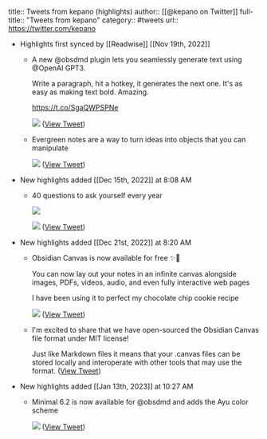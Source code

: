 title:: Tweets from kepano (highlights)
author:: [[@kepano on Twitter]]
full-title:: "Tweets from kepano"
category:: #tweets
url:: https://twitter.com/kepano

- Highlights first synced by [[Readwise]] [[Nov 19th, 2022]]
	- A new @obsdmd plugin lets you seamlessly generate text using @OpenAI GPT3. 
	  
	  Write a paragraph, hit a hotkey, it generates the next one. It's as easy as making text bold. Amazing.
	  
	  https://t.co/SgaQWPSPNe 
	  
	  ![](https://pbs.twimg.com/media/FQkZIdpUcAAbAam.jpg) ([View Tweet](https://twitter.com/kepano/status/1515772098530095104))
	- Evergreen notes are a way to turn ideas into objects that you can manipulate 
	  
	  ![](https://pbs.twimg.com/media/FczVejBacAQn3PQ.jpg) ([View Tweet](https://twitter.com/kepano/status/1570865242233769985))
- New highlights added [[Dec 15th, 2022]] at 8:08 AM
	- 40 questions to ask yourself every year 
	  
	  ![](https://pbs.twimg.com/media/Fj4xyVuVsAA99x5.jpg) 
	  
	  ![](https://pbs.twimg.com/media/Fj4xyVyVsAAOgD0.jpg) ([View Tweet](https://twitter.com/kepano/status/1602773345627348993))
- New highlights added [[Dec 21st, 2022]] at 8:20 AM
	- Obsidian Canvas is now available for free ✨🎅
	  
	  You can now lay out your notes in an infinite canvas alongside images, PDFs, videos, audio, and even fully interactive web pages
	  
	  I have been using it to perfect my chocolate chip cookie recipe 
	  
	  ![](https://pbs.twimg.com/media/FkbhezwUUAELJfS.jpg) ([View Tweet](https://twitter.com/kepano/status/1605222781045526528))
	- I'm excited to share that we have open-sourced the Obsidian Canvas file format under MIT license!
	  
	  Just like Markdown files it means that your .canvas files can be stored locally and interoperate with other tools that may use the format. ([View Tweet](https://twitter.com/kepano/status/1605225897493422080))
- New highlights added [[Jan 13th, 2023]] at 10:27 AM
	- Minimal 6.2 is now available for @obsdmd and adds the Ayu color scheme 
	  
	  ![](https://pbs.twimg.com/media/FmPU6KPacAA6CPn.jpg) ([View Tweet](https://twitter.com/kepano/status/1613367210071986177))
